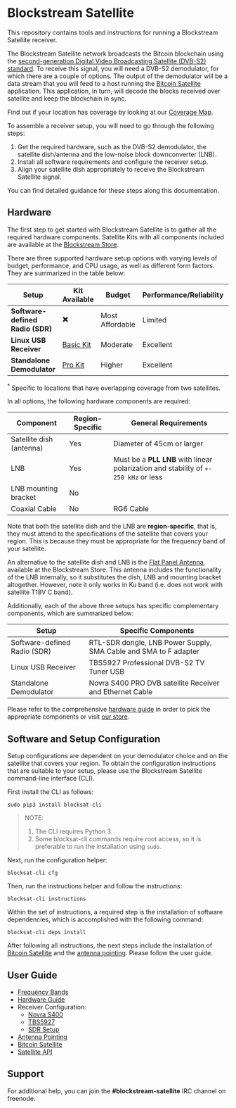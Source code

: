 # Blockstream Satellite

This repository contains tools and instructions for running a Blockstream
Satellite receiver.

The Blockstream Satellite network broadcasts the Bitcoin blockchain using the
[second-generation Digital Video Broadcasting Satellite (DVB-S2)
standard](https://en.wikipedia.org/wiki/DVB-S2). To receive this signal, you
will need a DVB-S2 demodulator, for which there are a couple of options. The
output of the demodulator will be a data stream that you will feed to a host
running the [Bitcoin
Satellite](https://github.com/Blockstream/bitcoinsatellite/) application. This
application, in turn, will decode the blocks received over satellite and keep
the blockchain in sync.

Find out if your location has coverage by looking at our [Coverage
   Map](https://blockstream.com/satellite/#satellite_network-coverage).

To assemble a receiver setup, you will need to go through the following steps:

1. Get the required hardware, such as the DVB-S2 demodulator, the satellite
   dish/antenna and the low-noise block downconverter (LNB).
2. Install all software requirements and configure the receiver setup.
3. Align your satellite dish appropriately to receive the Blockstream Satellite
   signal.

You can find detailed guidance for these steps along this documentation.

## Hardware

The first step to get started with Blockstream Satellite is to gather all the
required hardware components. Satellite Kits with all components included are
available at the [Blockstream
Store](https://store.blockstream.com/product-category/satellite_kits/).

There are three supported hardware setup options with varying levels of budget,
performance, and CPU usage, as well as different form factors. They are
summarized in the table below:

| **Setup**                        | Kit Available                                                                             | Budget          | Performance/Reliability | CPU Usage  | Form Factor | Dual Satellite* |
|----------------------------------|-------------------------------------------------------------------------------------------|-----------------|-------------------------|------------|-------------|-----------------|
| **Software-defined Radio (SDR)** | :heavy_multiplication_x:                                                                  | Most Affordable | Limited                 | High       | USB Dongle  | No              |
| **Linux USB Receiver**           | [Basic Kit](https://store.blockstream.com/product/blockstream-satellite-basic-kit/)       | Moderate        | Excellent               | Low        | USB Device  | No              |
| **Standalone Demodulator**       | [Pro Kit](https://store.blockstream.com/product/blockstream-satellite-pro-kit/)           | Higher          | Excellent               | None       | Standalone  | Yes             |

<sup>*</sup> Specific to locations that have overlapping coverage from two satellites.

In all options, the following hardware components are required:

| Component                | Region-Specific | General Requirements |
|--------------------------|-----------------|----------------------------|
| Satellite dish (antenna) | Yes             | Diameter of 45cm or larger |
| LNB                      | Yes             | Must be a **PLL LNB** with linear polarization and stability of `+- 250 kHz` or less |
| LNB mounting bracket     | No              |                            |
| Coaxial Cable            | No              | RG6 Cable                  |

Note that both the satellite dish and the LNB are **region-specific**, that is,
they must attend to the specifications of the satellite that covers your
region. This is because they must be appropriate for the frequency band of your
satellite.

An alternative to the satellite dish and LNB is the [Flat Panel
Antenna](https://store.blockstream.com/product/flat-panel-antenna/), available
at the Blockstream Store. This antenna includes the functionality of the LNB
internally, so it substitutes the dish, LNB and mounting bracket
altogether. However, note it only works in Ku band (i.e. does not work with
satellite T18V C band).

Additionally, each of the above three setups has specific complementary
components, which are summarized below:

| Setup | Specific Components |
|--------------------|---------|
| Software-defined Radio (SDR) | RTL-SDR dongle, LNB Power Supply, SMA Cable and SMA to F adapter |
| Linux USB Receiver | TBS5927 Professional DVB-S2 TV Tuner USB |
| Standalone Demodulator | Novra S400 PRO DVB satellite Receiver and Ethernet Cable  |

Please refer to the comprehensive [hardware guide](doc/hardware.md) in order to
pick the appropriate components or visit [our
store](https://store.blockstream.com/product-category/satellite_kits/).

## Software and Setup Configuration

Setup configurations are dependent on your demodulator choice and on the
satellite that covers your region. To obtain the configuration instructions that
are suitable to your setup, please use the Blockstream Satellite command-line
interface (CLI).

First install the CLI as follows:
```
sudo pip3 install blocksat-cli
```

> NOTE:
> 1. The CLI requires Python 3.
> 2. Some blocksat-cli commands require root access, so it is preferable to run
> the installation using `sudo`.

Next, run the configuration helper:
```
blocksat-cli cfg
```

Then, run the instructions helper and follow the instructions:
```
blocksat-cli instructions
```

Within the set of instructions, a required step is the installation of software
dependencies, which is accomplished with the following command:

```
blocksat-cli deps install
```

After following all instructions, the next steps include the installation of
[Bitcoin Satellite](doc/bitcoin.md) and the [antenna
pointing](doc/antenna-pointing.md). Please follow the user guide.

## User Guide

- [Frequency Bands](doc/frequency.md)
- [Hardware Guide](doc/hardware.md)
- Receiver Configuration:
    - [Novra S400](doc/s400.md)
    - [TBS5927](doc/tbs.md)
    - [SDR Setup](doc/sdr.md)
- [Antenna Pointing](doc/antenna-pointing.md)
- [Bitcoin Satellite](doc/bitcoin.md)
- [Satellite API](api/README.md)

## Support

For additional help, you can join the **#blockstream-satellite** IRC channel on
freenode.

